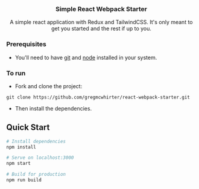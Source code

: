 
<p align="center">
    <h3 align="center">Simple React Webpack Starter<br></h3>
</p>


<p align="center">
  A simple react application with Redux and TailwindCSS. It's only meant to get you started and the rest if up to you.
</p>

### Prerequisites
* You'll need to have [git](https://git-scm.com/) and [node](https://nodejs.org/en/) installed in your system.

### To run
* Fork and clone the project:

```
git clone https://github.com/gregmcwhirter/react-webpack-starter.git
```

* Then install the dependencies.

## Quick Start

``` bash
# Install dependencies
npm install

# Serve on localhost:3000
npm start

# Build for production
npm run build
```